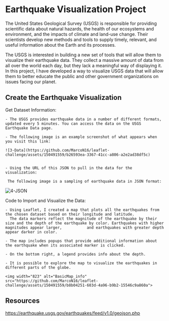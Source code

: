 # Earthquake Visualization Project

The United States Geological Survey (USGS) is responsible for providing scientific data about natural hazards, the health of our ecosystems and environment, and the impacts of climate and land-use change. Their scientists develop new methods and tools to supply timely, relevant, and useful information about the Earth and its processes.

The USGS is interested in building a new set of tools that will allow them to visualize their earthquake data. They collect a massive amount of data from all over the world each day, but they lack a meaningful way of displaying it. In this project, I have developed a way to visualize USGS data that will allow them to better educate the public and other government organizations on issues facing our planet.
## Create the Earthquake Visualization
Get Dataset Information:

    - The USGS provides earthquake data in a number of different formats, updated every 5 minutes. You can access the data on the USGS Earthquake Data page.

    - The following image is an example screenshot of what appears when you visit this link:
    
    ![3-Data](https://github.com/MarcoN16/leaflet-challenge/assets/150491559/b26593ea-3367-41cc-a806-a2e2ad38df5c)


    - Using the URL of this JSON to pull in the data for the visualization:
     
     The following image is a sampling of earthquake data in JSON format:
    
![4-JSON](https://github.com/MarcoN16/leaflet-challenge/assets/150491559/f1570409-6db2-4369-b77a-4490f1fce265)

Code to Import and Visualize the Data:

    - Using Leaflet, I created a map that plots all the earthquakes from the chosen dataset based on their longitude and latitude.
      The data markers reflect the magnitude of the earthquake by their size and the depth of the earthquake by color. Earthquakes with higher magnitudes appear larger,           and earthquakes with greater depth appear darker in color.

    - The map includes popups that provide additional information about the earthquake when its associated marker is clicked.

    - On the bottom right, a legend provides info about the depth.

    - It is possible to explore the map to visualize the earthquakes in different parts of the globe.

    <img width="823" alt="BasicMap_info" src="https://github.com/MarcoN16/leaflet-challenge/assets/150491559/b8b04251-603d-4a96-b9b2-15546c9a860a">



## Resources

https://earthquake.usgs.gov/earthquakes/feed/v1.0/geojson.php
